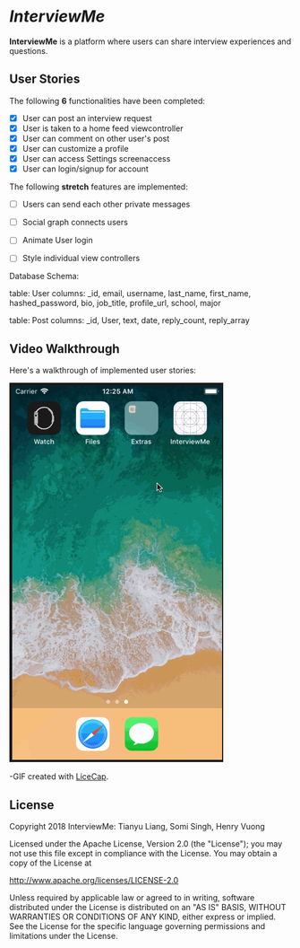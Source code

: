 # *InterviewMe*

**InterviewMe** is a platform where users can share interview experiences and questions.

## User Stories

The following **6** functionalities have been completed:

- [x] User can post an interview request
- [x] User is taken to a home feed viewcontroller
- [x] User can comment on other user's post
- [x] User can customize a profile
- [x] User can access Settings screenaccess
- [x] User can login/signup for account

The following **stretch** features are implemented:

- [ ] Users can send each other private messages
- [ ] Social graph connects users
- [ ] Animate User login
- [ ] Style individual view controllers


Database Schema:

table: User
columns: _id, email, username, last_name, first_name, hashed_password, bio, job_title, profile_url, school, major

table: Post
columns: _id, User, text, date, reply_count, reply_array



## Video Walkthrough

Here's a walkthrough of implemented user stories:

![InterviewMe Video Walkthrough](https://github.com/InterviewMe/interviewme/blob/master/interviewme4.gif)

-GIF created with [LiceCap](http://www.cockos.com/licecap/).


## License

Copyright 2018 InterviewMe: Tianyu Liang, Somi Singh, Henry Vuong

Licensed under the Apache License, Version 2.0 (the "License");
you may not use this file except in compliance with the License.
You may obtain a copy of the License at

http://www.apache.org/licenses/LICENSE-2.0

Unless required by applicable law or agreed to in writing, software
distributed under the License is distributed on an "AS IS" BASIS,
WITHOUT WARRANTIES OR CONDITIONS OF ANY KIND, either express or implied.
See the License for the specific language governing permissions and
limitations under the License.

